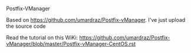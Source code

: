 
Postfix-VManager

Based on https://github.com/umardraz/Postfix-vManager. I've just upload the source code

Read the tutorial on this WiKi: https://github.com/umardraz/Postfix-vManager/blob/master/Postfix-vManager-CentOS.rst
